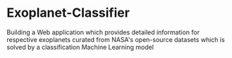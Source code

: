 # Exoplanet-Classifier
Building a Web application which provides detailed information for respective exoplanets curated from NASA's open-source datasets which is solved by a classification Machine Learning model
